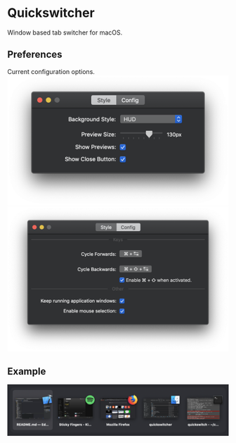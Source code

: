 # Quickswitcher

Window based tab switcher for macOS.

## Preferences
Current configuration options.
![Style Preferences](readme/style_prefs.png)
![Config Preferences](readme/config_prefs.png)

## Example
![Example](readme/example.png)